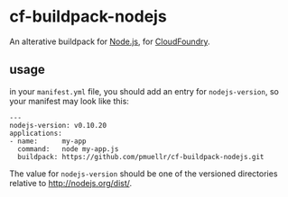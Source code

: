 <!-- Licensed under the Apache License. See footer for details. -->

cf-buildpack-nodejs
================================================================================

An alterative buildpack for [Node.js](http://nodejs.org/), 
for [CloudFoundry](http://cloudfoundry.com/).

usage
--------------------------------------------------------------------------------

in your `manifest.yml` file, you should add an entry for `nodejs-version`, so
your manifest may look like this:

    ---
    nodejs-version: v0.10.20
    applications:
    - name:      my-app
      command:   node my-app.js    
      buildpack: https://github.com/pmuellr/cf-buildpack-nodejs.git

The value for `nodejs-version` should be one of the versioned directories
relative to <http://nodejs.org/dist/>.

<!--
#===============================================================================
# Copyright 2013 Patrick Mueller
# 
# Licensed under the Apache License, Version 2.0 (the "License");
# you may not use this file except in compliance with the License.
# You may obtain a copy of the License at
# 
#    http://www.apache.org/licenses/LICENSE-2.0
# 
# Unless required by applicable law or agreed to in writing, software
# distributed under the License is distributed on an "AS IS" BASIS,
# WITHOUT WARRANTIES OR CONDITIONS OF ANY KIND, either express or implied.
# See the License for the specific language governing permissions and
# limitations under the License.
#===============================================================================
-->